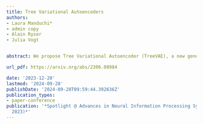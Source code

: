 ```yaml
---
title: Tree Variational Autoencoders
authors:
- Laura Manduchi*
- admin copy
- Alain Ryser
- Julia Vogt


abstract: We propose Tree Variational Autoencoder (TreeVAE), a new generative hierarchical clustering model that learns a flexible tree-based posterior distribution over latent variables. TreeVAE hierarchically divides samples according to their intrinsic characteristics, shedding light on hidden structures in the data. It adapts its architecture to discover the optimal tree for encoding dependencies between latent variables. The proposed tree-based generative architecture enables lightweight conditional inference and improves generative performance by utilizing specialized leaf decoders. We show that TreeVAE uncovers underlying clusters in the data and finds meaningful hierarchical relations between the different groups on a variety of datasets, including real-world imaging data. We present empirically that TreeVAE provides a more competitive log-likelihood lower bound than the sequential counterparts. Finally, due to its generative nature, TreeVAE is able to generate new samples from the discovered clusters via conditional sampling.

url_pdf: https://arxiv.org/abs/2306.08984

date: '2023-12-20'
lastmod: '2024-09-28'
publishDate: '2024-09-28T09:59:44.392636Z'
publication_types:
- paper-conference
publication: '*Spotlight @ Advances in Neural Information Processing Systems 36 (NeurIPS
  2023)*'
---
```

